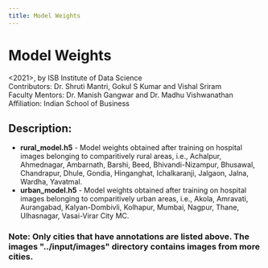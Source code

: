 ```yaml
---
title: Model Weights
---
```


# Model Weights

<2021>, by ISB Institute of Data Science  
Contributors: Dr. Shruti Mantri, Gokul S Kumar and Vishal Sriram  
Faculty Mentors: Dr. Manish Gangwar and Dr. Madhu Vishwanathan  
Affiliation: Indian School of Business

## Description:

- **rural_model.h5** - Model weights obtained after training on hospital images belonging to comparitively rural areas, i.e., Achalpur, Ahmednagar, Ambarnath, Barshi, Beed, Bhivandi-Nizampur, Bhusawal, Chandrapur, Dhule, Gondia, Hinganghat, Ichalkaranji, Jalgaon, Jalna, Wardha, Yavatmal.
- **urban_model.h5** - Model weights obtained after training on hospital images belonging to comparitively urban areas, i.e., Akola, Amravati, Aurangabad, Kalyan-Dombivli, Kolhapur, Mumbai, Nagpur, Thane, Ulhasnagar, Vasai-Virar City MC.

### Note: Only cities that have annotations are listed above. The images "../input/images" directory contains images from more cities.
